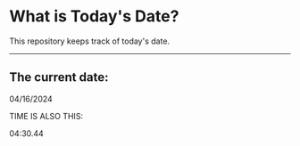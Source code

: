 # What is Today's Date?
This repository keeps track of today's date.
* * *
 
## The current date:  
 04/16/2024 
  
  
 TIME IS ALSO THIS: 
  
 04:30.44 
  
  
